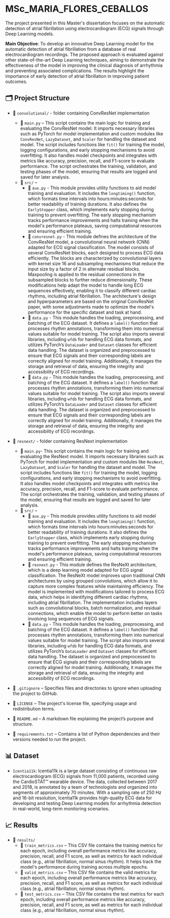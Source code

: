 # MSc_MARIA_FLORES_CEBALLOS

The project presented in this Master's dissertation focuses on the automatic detection of atrial fibrillation using electrocardiogram (ECG) signals through Deep Learning models.

**Main Objective**: To develop an innovative Deep Learning model for the automatic detection of atrial fibrillation from a database of real electrocardiogram recordings. The proposed approach is evaluated against other state-of-the-art Deep Learning techniques, aiming to demonstrate the effectiveness of the model in improving the clinical diagnosis of arrhythmia and preventing associated complications. The results highlight the importance of early detection of atrial fibrillation in improving patient outcomes.

## 🗂️ **Project Structure**

- 📁 `convolutional/` - folder containing ConvResNet implementation
    - 📜 `main.py` – This script contains the main logic for training and evaluating the ConvResNet model. It imports necessary libraries such as PyTorch for model implementation and custom modules like `ConvResNet`, `LazyDataset`, and `Scaler` for handling the dataset and model. The script includes functions like `fit()` for training the model, logging configurations, and early stopping mechanisms to avoid overfitting. It also handles model checkpoints and integrates with metrics like accuracy, precision, recall, and F1-score to evaluate performance. The script orchestrates the training, validation, and testing phases of the model, ensuring that results are logged and saved for later analysis.
    - 📁 `src/` – 
        - 📜 `aux.py` - This module provides utility functions to aid model training and evaluation. It includes the `longtiming()` function, which formats time intervals into hours:minutes:seconds for better readability of training durations. It also defines the `EarlyStopper` class, which implements early stopping during training to prevent overfitting. The early stopping mechanism tracks performance improvements and halts training when the model's performance plateaus, saving computational resources and ensuring efficient training.
        - 📜 `convresnet.py` - This module defines the architecture of the ConvResNet model, a convolutional neural network (CNN) adapted for ECG signal classification. The model consists of several ConvResNet blocks, each designed to process ECG data efficiently. The blocks are characterized by convolutional layers with kernel size 16 and subsampling mechanisms that reduce the input size by a factor of 2 in alternate residual blocks. Maxpooling is applied to the residual connections in the subsampled blocks to further reduce dimensionality. These modifications help adapt the model to handle long ECG sequences effectively, enabling it to classify different cardiac rhythms, including atrial fibrillation. The architecture's design and hyperparameters are based on the original ConvResNet paper, with some adjustments made to optimize the model's performance for the specific dataset and task at hand.
        - 📜 `data.py` - This module handles the loading, preprocessing, and batching of the ECG dataset. It defines a `label()` function that processes rhythm annotations, transforming them into numerical values suitable for model training. The script also imports several libraries, including `wfdb` for handling ECG data formats, and utilizes PyTorch’s `DataLoader` and `Dataset` classes for efficient data handling. The dataset is organized and preprocessed to ensure that ECG signals and their corresponding labels are correctly aligned for model training. Additionally, it manages the storage and retrieval of data, ensuring the integrity and accessibility of ECG recordings.
        - 📜 `data.py` - This module handles the loading, preprocessing, and batching of the ECG dataset. It defines a `label()` function that processes rhythm annotations, transforming them into numerical values suitable for model training. The script also imports several libraries, including `wfdb` for handling ECG data formats, and utilizes PyTorch’s `DataLoader` and `Dataset` classes for efficient data handling. The dataset is organized and preprocessed to ensure that ECG signals and their corresponding labels are correctly aligned for model training. Additionally, it manages the storage and retrieval of data, ensuring the integrity and accessibility of ECG recordings.

- 📁 `resnext/` - folder containing ResNext implementation
    - 📜 `main.py`- This script contains the main logic for training and evaluating the ResNext model. It imports necessary libraries such as PyTorch for model implementation and custom modules like `ResNext`, `LazyDataset`, and `Scaler` for handling the dataset and model. The script includes functions like `fit()` for training the model, logging configurations, and early stopping mechanisms to avoid overfitting. It also handles model checkpoints and integrates with metrics like accuracy, precision, recall, and F1-score to evaluate performance. The script orchestrates the training, validation, and testing phases of the model, ensuring that results are logged and saved for later analysis.
    - 📁 `src/` – 
        - 📜 `aux.py` - This module provides utility functions to aid model training and evaluation. It includes the `longtiming()` function, which formats time intervals into hours:minutes:seconds for better readability of training durations. It also defines the `EarlyStopper` class, which implements early stopping during training to prevent overfitting. The early stopping mechanism tracks performance improvements and halts training when the model's performance plateaus, saving computational resources and ensuring efficient training.
        - 📜 `resnext.py` - This module defines the ResNeXt architecture, which is a deep learning model adapted for ECG signal classification. The ResNeXt model improves upon traditional CNN architectures by using grouped convolutions, which allow it to capture more complex features while maintaining efficiency. The model is implemented with modifications tailored to process ECG data, which helps in identifying different cardiac rhythms, including atrial fibrillation. The implementation includes layers such as convolutional blocks, batch normalization, and residual connections, which enable the model to perform better on tasks involving long sequences of ECG signals.
        - 📜 `data.py` - This module handles the loading, preprocessing, and batching of the ECG dataset. It defines a `label()` function that processes rhythm annotations, transforming them into numerical values suitable for model training. The script also imports several libraries, including `wfdb` for handling ECG data formats, and utilizes PyTorch’s `DataLoader` and `Dataset` classes for efficient data handling. The dataset is organized and preprocessed to ensure that ECG signals and their corresponding labels are correctly aligned for model training. Additionally, it manages the storage and retrieval of data, ensuring the integrity and accessibility of ECG recordings.
- 📄 `.gitignore` – Specifies files and directories to ignore when uploading the project to GitHub.
- 📄 `LICENSE` – The project's license file, specifying usage and redistribution terms.
- 📄 `README.md` – A markdown file explaining the project’s purpose and structure.
- 📄 `requirements.txt` – Contains a list of Python dependencies and their versions needed to run the project.

## 📊 Dataset
- `Icentia11k`: Icentia11k is a large dataset consisting of continuous raw electrocardiogram (ECG) signals from 11,000 patients, recorded using the CardioSTAT™ wearable device. The data, collected between 2017 and 2018, is annotated by a team of technologists and organized into segments of approximately 70 minutes. With a sampling rate of 250 Hz and 16-bit resolution, Icentia11k provides high-quality ECG data for developing and testing Deep Learning models for arrhythmia detection in real-world, long-term monitoring scenarios.

## 📈 Results
- 📁 `results/`
    - 📓 `train_metrics.csv` – This CSV file contains the training metrics for each epoch, including overall performance metrics like accuracy, precision, recall, and F1 score, as well as metrics for each individual class (e.g., atrial fibrillation, normal sinus rhythm). It helps track the model's performance during training across multiple epochs.
    - 📓 `valid_metrics.csv` – This CSV file contains the valid metrics for each epoch, including overall performance metrics like accuracy, precision, recall, and F1 score, as well as metrics for each individual class (e.g., atrial fibrillation, normal sinus rhythm). 
    - 📓 `test_metrics.csv` – This CSV file contains the test metrics for each epoch, including overall performance metrics like accuracy, precision, recall, and F1 score, as well as metrics for each individual class (e.g., atrial fibrillation, normal sinus rhythm). 

